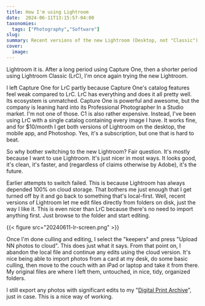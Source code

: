 ```yaml
---
title: How I'm using Lightroom
date:  2024-06-11T13:15:57-04:00
taxonomies:
  tags: ["Photography","Software"]
slug: 
summary: Recent versions of the new Lightroom (Desktop, not "Classic") have added features making it feasible for me to use.
cover:
  image: 
---
```




Lightroom it is. After a long period using Capture One, then a shorter period using Lightroom Classic (LrC), I'm once again trying the new Lightroom.

I left Capture One for LrC partly because Capture One's catalog features feel weak compared to LrC. LrC has everything and does it all pretty well. Its ecosystem is unmatched. Capture One is powerful and awesome, but the company is leaning hard into its Professional Photographer In a Studio market. I'm not one of those. C1 is also rather expensive. Instead, I've been using LrC with a single catalog containing every image I have. It works fine, and for $10/month I get both versions of Lightroom on the desktop, the mobile app, and Photoshop. Yes, it's a subscription, but one that is hard to beat.

So why bother switching to the new Lightroom? Fair question. It's mostly because I want to use Lightroom. It's just nicer in most ways. It looks good, it's clean, it's faster, and (regardless of claims otherwise by Adobe), it's the future.

Earlier attempts to switch failed. This is because Lightroom has always depended 100% on cloud storage. That bothers me just enough that I get turned off by it and go back to something that's local-first. Well, recent versions of Lightroom let me edit files directly from folders on disk, just the way I like it. This is even nicer than LrC because there's no need to import anything first. Just browse to the folder and start editing.

{{< figure src="20240611-lr-screen.png" >}}

Once I'm done culling and editing, I select the "keepers" and press "Upload NN photos to cloud". This does just what it says. From that point on, I abandon the local file and continue any edits using the cloud version. It's nice being able to import photos from a card at my desk, do some basic culling, then move to the couch with an iPad or laptop and take it from there. My original files are where I left them, untouched, in nice, tidy, organized folders.

I still export any photos with significant edits to my "[Digital Print Archive](https://baty.blog/2019/07/keeping-a-digital-print-archive/)", just in case. This is a nice way of working.

